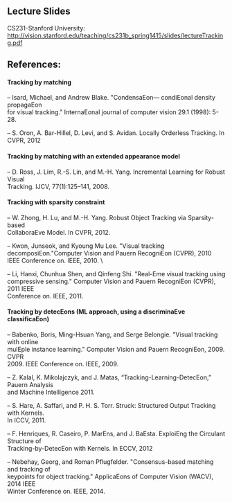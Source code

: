 ## Lecture Slides

CS231-Stanford University:
http://vision.stanford.edu/teaching/cs231b_spring1415/slides/lectureTracking.pdf

## References:

#### Tracking	by	matching	
– Isard,	Michael,	and	Andrew	Blake.	"CondensaEon—	condiEonal	density	propagaEon	
for	visual	tracking."	InternaEonal	journal	of	computer	vision	29.1	(1998):	5-28.

– S.	Oron,	A.	Bar-Hillel,	D.	Levi,	and	S.	Avidan.	Locally	Orderless	Tracking.	In	CVPR,	2012

#### Tracking	by	matching	with	an	extended	appearance	model	
– D.	Ross,	J.	Lim,	R.-S.	Lin,	and	M.-H.	Yang.	Incremental	Learning	for	Robust	Visual	
Tracking.	IJCV,	77(1):125–141,	2008.	

#### Tracking	with	sparsity	constraint	
– W.	Zhong,	H.	Lu,	and	M.-H.	Yang.	Robust	Object	Tracking	via	Sparsity-based	
CollaboraEve	Model.	In	CVPR,	2012.	

– Kwon,	Junseok,	and	Kyoung	Mu	Lee.	"Visual	tracking	decomposiEon."Computer
Vision	and	Pauern	RecogniEon	(CVPR),	2010	IEEE	Conference	on.	IEEE,	2010.	\

– Li,	Hanxi,	Chunhua Shen,	and	Qinfeng	Shi.	"Real-Eme	visual	tracking	using	
compressive	sensing."	Computer	Vision	and	Pauern	RecogniEon	(CVPR),	2011	IEEE	
Conference	on.	IEEE,	2011.	

#### Tracking	by	detecEons	(ML	approach,	using	a	discriminaEve	classificaEon)	
– Babenko,	Boris,	Ming-Hsuan	Yang,	and	Serge	Belongie.	"Visual	tracking	with	online	
mulEple	instance	learning."	Computer	Vision	and	Pauern	RecogniEon,	2009.	CVPR	
2009.	IEEE	Conference	on.	IEEE,	2009.	

– Z.	Kalal,	K.	Mikolajczyk,	and	J.	Matas,	“Tracking-Learning-DetecEon,”	Pauern	Analysis	
and	Machine	Intelligence	2011.	

– S.	Hare,	A.	Saffari,	and	P.	H.	S.	Torr.	Struck:	Structured	Output	Tracking	with	Kernels.	
In	ICCV,	2011.	

– F.	Henriques,	R.	Caseiro,	P.	MarEns,	and	J.	BaEsta.	ExploiEng	the	Circulant	Structure	of	
Tracking-by-DetecEon	with	Kernels.	In	ECCV,	2012	

– Nebehay,	Georg,	and	Roman	Pflugfelder.	"Consensus-based	matching	and	tracking	of	
keypoints	for	object	tracking."	ApplicaEons	of	Computer	Vision	(WACV),	2014	IEEE	
Winter	Conference	on.	IEEE,	2014.	
